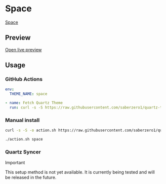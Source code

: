 # Space

[Space](https://bhappen.com)

## Preview

[Open live preview](https://quartz-themes.github.io/space/)

## Usage

### GitHub Actions

```yaml
env:
  THEME_NAME: space
```

```yaml
- name: Fetch Quartz Theme
  run: curl -s -S https://raw.githubusercontent.com/saberzero1/quartz-themes/master/action.sh | bash -s -- $THEME_NAME
```

### Manual install

```bash
curl -s -S -o action.sh https://raw.githubusercontent.com/saberzero1/quartz-themes/master/action.sh

./action.sh space
```

### Quartz Syncer

> [!IMPORTANT]
> This setup method is not yet available. It is currently being tested and will be released in the future.
